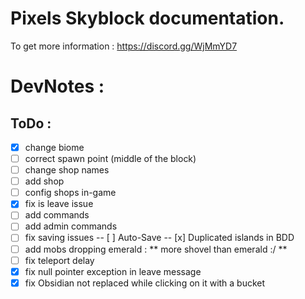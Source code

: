 # Pixels Skyblock documentation.

To get more information : https://discord.gg/WjMmYD7

# DevNotes :

## ToDo :

- [x] change biome
- [ ] correct spawn point (middle of the block)
- [ ] change shop names
- [ ] add shop
- [ ] config shops in-game
- [x] fix is leave issue
- [ ] add commands
- [ ] add admin commands
- [ ] fix saving issues
-- [ ] Auto-Save
-- [x] Duplicated islands in BDD
- [ ] add mobs dropping emerald : ** more shovel than emerald :/ **
- [ ] fix teleport delay
- [x] fix null pointer exception in leave message
- [x] fix Obsidian not replaced while clicking on it with a bucket
